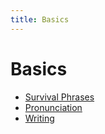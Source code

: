 ```yaml
---
title: Basics
---
```


# Basics

- [Survival Phrases](/lessons/basics/survival-phrases/)
- [Pronunciation](/lessons/basics/pronunciation/)
- [Writing](/lessons/basics/writing/)
